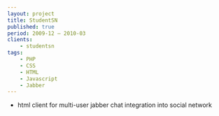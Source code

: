 ```yaml
---
layout: project
title: StudentSN
published: true
period: 2009-12 – 2010-03
clients:
    - studentsn
tags:
    - PHP
    - CSS
    - HTML
    - Javascript
    - Jabber
---
```

- html client for multi-user jabber chat integration into social network
